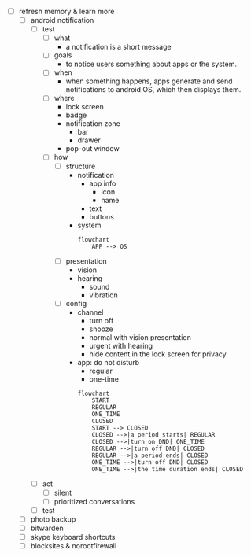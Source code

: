 - [ ] refresh memory & learn more
	- [ ] android notification
		- [ ] test
			- [ ] what
				- a notification is a short message
			- [ ] goals
				- to notice users something about apps or the system.
			- [ ] when
				- when something happens, apps generate and send notifications to android OS, which then displays them.
			- [ ] where
				- lock screen
				- badge
				- notification zone
					- bar
					- drawer
				- pop-out window 
			- [ ] how
				- [ ] structure
					- notification
						- app info
							- icon
							- name
						- text
						- buttons
					- system
						```mermaid
						flowchart
							APP --> OS
						```
				- [ ] presentation
					- vision
					- hearing
						- sound
						- vibration
				- [ ] config
					- channel
						- turn off
						- snooze
						- normal with vision presentation
						- urgent with hearing
						- hide content in the lock screen for privacy
					- app: do not disturb
						- regular
						- one-time
						```mermaid
						flowchart
							START
							REGULAR
							ONE_TIME
							CLOSED
							START --> CLOSED
							CLOSED -->|a period starts| REGULAR
							CLOSED -->|turn on DND| ONE_TIME
							REGULAR -->|turn off DND| CLOSED
							REGULAR -->|a period ends| CLOSED
							ONE_TIME -->|turn off DND| CLOSED
							ONE_TIME -->|the time duration ends| CLOSED
						``` 
		- [ ] act
			- [ ] silent
			- [ ] prioritized conversations
		- [ ] test
	- [ ] photo backup
	- [ ] bitwarden
	- [ ] skype keyboard shortcuts
	- [ ] blocksites & norootfirewall
<!--stackedit_data:
eyJoaXN0b3J5IjpbMTgyMjQ2NzY5MV19
-->